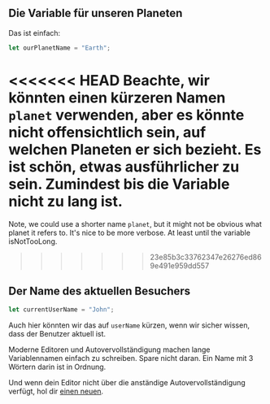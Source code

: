 ## Die Variable für unseren Planeten

Das ist einfach:

```js
let ourPlanetName = "Earth";
```

<<<<<<< HEAD
Beachte, wir könnten einen kürzeren Namen `planet` verwenden, aber es könnte nicht offensichtlich sein, auf welchen Planeten er sich bezieht. Es ist schön, etwas ausführlicher zu sein. Zumindest bis die Variable nicht zu lang ist.
=======
Note, we could use a shorter name `planet`, but it might not be obvious what planet it refers to. It's nice to be more verbose. At least until the variable isNotTooLong.
>>>>>>> 23e85b3c33762347e26276ed869e491e959dd557

## Der Name des aktuellen Besuchers

```js
let currentUserName = "John";
```

Auch hier könnten wir das auf `userName` kürzen, wenn wir sicher wissen, dass der Benutzer aktuell ist.

Moderne Editoren und Autovervollständigung machen lange Variablennamen einfach zu schreiben. Spare nicht daran. Ein Name mit 3 Wörtern darin ist in Ordnung.

Und wenn dein Editor nicht über die anständige Autovervollständigung verfügt, hol dir [einen neuen](/code-editors).

